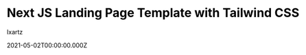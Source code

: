 ---
title: Next JS Landing Page Template with Tailwind CSS
github: https://github.com/ixartz/Next-JS-Landing-Page-Starter-Template
demo: https://creativedesignsguru.com/demo/nextjs-landing-page/
author: Ixartz
date: 2021-05-02T00:00:00.000Z
ssg:
  - Next
cms:
  - Markdown
css:
  - Tailwind
category: null
github_branch: master
description: >-
  Next JS Landing Page Template Free styled with Tailwind CSS and React
  TypeScript. An NextJS layout to create a landing page.
draft: true
publish_date: '2021-03-30T17:30:06Z'
update_date: '2022-02-07T14:36:26Z'
github_star: 820
github_fork: 274
---